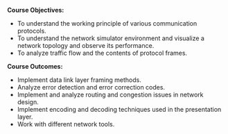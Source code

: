 **Course Objectives:**
- To understand the working principle of various communication protocols.
- To understand the network simulator environment and visualize a network topology and observe its performance.
- To analyze traffic flow and the contents of protocol frames.

**Course Outcomes:**
- Implement data link layer framing methods.
- Analyze error detection and error correction codes.
- Implement and analyze routing and congestion issues in network design.
- Implement encoding and decoding techniques used in the presentation layer.
- Work with different network tools.
